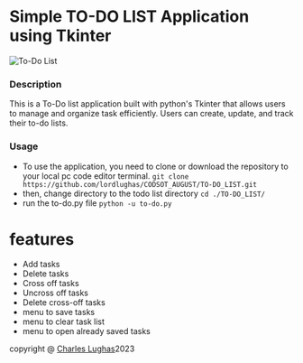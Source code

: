 # Simple TO-DO LIST Application using Tkinter
![To-Do List](/tkinter_todo.png)
### Description
This is a To-Do list application built with python's Tkinter that allows users to manage and organize task efficiently.
Users can create, update, and track their to-do lists.

### Usage
* To use the application, you need to clone or download the repository to your local pc code editor terminal.
```git clone https://github.com/lordlughas/CODSOT_AUGUST/TO-DO_LIST.git```
* then, change directory to the todo list directory
```cd ./TO-DO_LIST/```
* run the to-do.py file
```python -u to-do.py```

# features
* Add tasks
* Delete tasks
* Cross off tasks
* Uncross off tasks
* Delete cross-off tasks
* menu to save tasks
* menu to clear task list
* menu to open already saved tasks

copyright @ [Charles Lughas](https://github.com/lordlughas)2023
